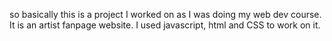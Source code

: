 so basically this is a project I worked on as I was doing my web dev course. It is an artist fanpage website. I used javascript, html and CSS to work on it.
